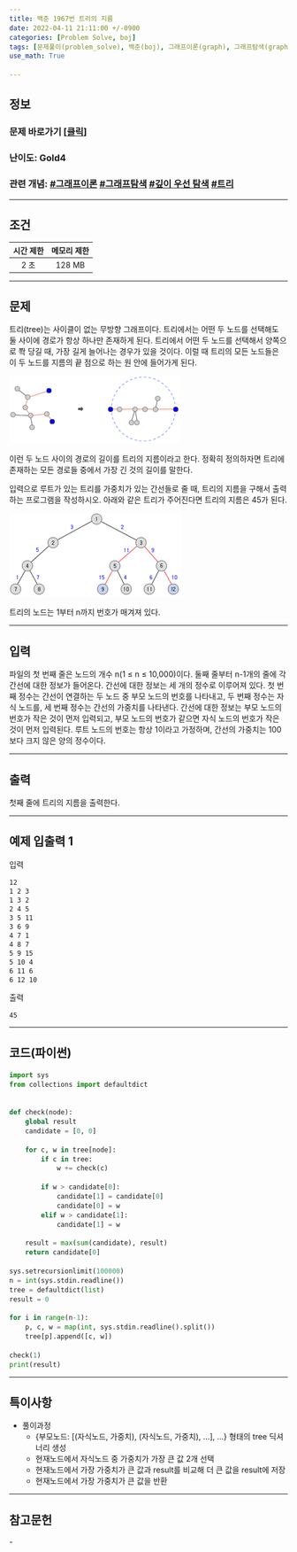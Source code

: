 ```yaml
---
title: 백준 1967번 트리의 지름
date: 2022-04-11 21:11:00 +/-0900
categories: [Problem Solve, boj]
tags: [문제풀이(problem_solve), 백준(boj), 그래프이론(graph), 그래프탐색(graph_search), 트리(tree), 깊이우선탐색(depth_first_search)]
use_math: True

---
```

## 정보
### 문제 바로가기 [[클릭](https://www.acmicpc.net/problem/1967)]
### 난이도: Gold4
### 관련 개념: [#그래프이론](https://www.acmicpc.net/problemset?sort=ac_desc&algo=7) [#그래프탐색](https://www.acmicpc.net/problemset?sort=ac_desc&algo=11) [#깊이 우선 탐색](https://www.acmicpc.net/problemset?sort=ac_desc&algo=127) [#트리](https://www.acmicpc.net/problemset?sort=ac_desc&algo=120)

---
## 조건

시간 제한|메모리 제한
:---:|:---:
2 초|128 MB

---
## 문제
트리(tree)는 사이클이 없는 무방향 그래프이다. 트리에서는 어떤 두 노드를 선택해도 둘 사이에 경로가 항상 하나만 존재하게 된다. 트리에서 어떤 두 노드를 선택해서 양쪽으로 쫙 당길 때, 가장 길게 늘어나는 경우가 있을 것이다. 이럴 때 트리의 모든 노드들은 이 두 노드를 지름의 끝 점으로 하는 원 안에 들어가게 된다.

![트리 지름 예시 그림](/assets/img/problem_solve/0058/0058_problem_1.png "트리 지름 예시 그림")

이런 두 노드 사이의 경로의 길이를 트리의 지름이라고 한다. 정확히 정의하자면 트리에 존재하는 모든 경로들 중에서 가장 긴 것의 길이를 말한다.

입력으로 루트가 있는 트리를 가중치가 있는 간선들로 줄 때, 트리의 지름을 구해서 출력하는 프로그램을 작성하시오. 아래와 같은 트리가 주어진다면 트리의 지름은 45가 된다.

![트리 예시 그림](/assets/img/problem_solve/0058/0058_problem_2.png "트리 예시 그림")

트리의 노드는 1부터 n까지 번호가 매겨져 있다.

---
## 입력
파일의 첫 번째 줄은 노드의 개수 n(1 ≤ n ≤ 10,000)이다. 둘째 줄부터 n-1개의 줄에 각 간선에 대한 정보가 들어온다. 간선에 대한 정보는 세 개의 정수로 이루어져 있다. 첫 번째 정수는 간선이 연결하는 두 노드 중 부모 노드의 번호를 나타내고, 두 번째 정수는 자식 노드를, 세 번째 정수는 간선의 가중치를 나타낸다. 간선에 대한 정보는 부모 노드의 번호가 작은 것이 먼저 입력되고, 부모 노드의 번호가 같으면 자식 노드의 번호가 작은 것이 먼저 입력된다. 루트 노드의 번호는 항상 1이라고 가정하며, 간선의 가중치는 100보다 크지 않은 양의 정수이다.

---
## 출력
첫째 줄에 트리의 지름을 출력한다.

---
## 예제 입출력 1
입력
```
12
1 2 3
1 3 2
2 4 5
3 5 11
3 6 9
4 7 1
4 8 7
5 9 15
5 10 4
6 11 6
6 12 10
```

출력
```
45
```

---
## 코드(파이썬)
```python
import sys
from collections import defaultdict


def check(node):
    global result
    candidate = [0, 0]
    
    for c, w in tree[node]:
        if c in tree:
            w += check(c)
        
        if w > candidate[0]:
            candidate[1] = candidate[0]
            candidate[0] = w
        elif w > candidate[1]:
            candidate[1] = w
            
    result = max(sum(candidate), result)
    return candidate[0]
    
sys.setrecursionlimit(100000)
n = int(sys.stdin.readline())
tree = defaultdict(list)
result = 0

for i in range(n-1):
    p, c, w = map(int, sys.stdin.readline().split())
    tree[p].append([c, w])

check(1)
print(result)

```

---
## 특이사항
- 풀이과정
  - {부모노드: [(자식노드, 가중치), (자식노드, 가중치), ...], ...} 형태의 tree 딕셔너리 생성
  - 현재노드에서 자식노드 중 가중치가 가장 큰 값 2개 선택
  - 현재노드에서 가장 가중치가 큰 값과 result를 비교해 더 큰 값을 result에 저장
  - 현재노드에서 가장 가중치가 큰 값을 반환

---
## 참고문헌
\-
